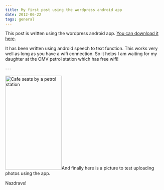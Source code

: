 ```yaml
---
title: My first post using the wordpress android app
date: 2012-06-22  
tags: general
---
```

<p>This post is written using the wordpress android app. <a href="http://android.wordpress.org/">You can download it here</a>.</p>
<p>It has been written using android speech to text function. This works very well as long as you have a wifi connection. So it helps I am waiting for my daughter at the OMV petrol station which has free wifi!</p>
---

<p><img src="/assets/images/wpid-13403818112341-e1340435013674.jpg" alt="Cafe seats by a petrol station" width="180" height="300">And finally here is a picture to test uploading photos using the app.</p>
<p>Nazdrave!</p>